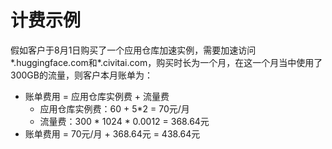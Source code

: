 # 计费示例

假如客户于8月1日购买了一个应用仓库加速实例，需要加速访问*.huggingface.com和*.civitai.com，购买时长为一个月，在这一个月当中使用了300GB的流量，则客户本月账单为：

- 账单费用 = 应用仓库实例费 + 流量费
  - 应用仓库实例费：60 + 5*2 = 70元/月
  - 流量费：300 * 1024 * 0.0012 = 368.64元
- 账单费用 = 70元/月 + 368.64元 = 438.64元
